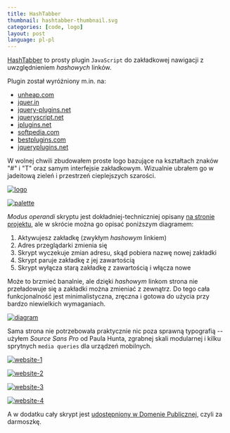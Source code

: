 ```yaml
---
title: HashTabber
thumbnail: hashtabber-thumbnail.svg
categories: [code, logo]
layout: post
language: pl-pl
---
```


[HashTabber](http://hashtabber.smutnyleszek.com) to prosty plugin `JavaScript` do zakładkowej nawigacji z uwzględnieniem *hashowych* linków.

Plugin został wyróżniony m.in. na:

- [unheap.com](http://www.unheap.com/navigation/horizontal-tabbed/hashtabber/)
- [jquer.in](http://jquer.in/javascript-frameworks-for-developing-rich-applications/hashtabber/)
- [jquery-plugins.net](http://jquery-plugins.net/hashtabber-simple-hashchange-driven-tabbed-navigation)
- [jqueryscript.net](http://www.jqueryscript.net/blog/10-New-jQuery-Plugins-You-Have-To-See.html)
- [jplugins.net](http://www.jplugins.net/hashtabber/)
- [softpedia.com](http://webscripts.softpedia.com/script/Menus-Navigation/HashTabber-83059.html)
- [bestplugins.com](http://www.bestplugins.com/articles/jquery-plugins.html/)
- [jqueryplugins.net](http://jqueryplugins.net/hashtabber-simple-javascript-hashchange-tabbed-navigation)

W wolnej chwili zbudowałem proste logo bazujące na kształtach znaków "#" i "T" oraz samym interfejsie zakładkowym. Wizualnie ubrałem go w jadeitową zieleń i przestrzeń cieplejszych szarości.

[![logo][hashtabber-01]][hashtabber-01]

[![palette][hashtabber-02]][hashtabber-02]

*Modus operandi* skryptu jest dokładniej-techniczniej opisany [na stronie projektu](http://hashtabber.smutnyleszek.com), ale w skrócie można go opisać poniższym diagramem:

1. Aktywujesz zakładkę (zwykłym *hashowym* linkiem)
2. Adres przeglądarki zmienia się
3. Skrypt wyczekuje zmian adresu, skąd pobiera nazwę nowej zakładki
4. Skrypt paruje zakładkę z jej zawartością
5. Skrypt wyłącza starą zakładkę z zawartością i włącza nowe

Może to brzmieć banalnie, ale dzięki *hashowym* linkom strona nie przeładowuje się a zakładki można zmieniać z zewnątrz. Do tego cała funkcjonalność jest minimalistyczna, zręczna i gotowa do użycia przy bardzo niewielkich wymaganiach.

[![diagram][hashtabber-03]][hashtabber-03]

Sama strona nie potrzebowała praktycznie nic poza sprawną typografią -- użyłem *Source Sans Pro* od Paula Hunta, zgrabnej skali modularnej i kilku sprytnych `media queries` dla urządzeń mobilnych.

[![website-1][hashtabber-04]][hashtabber-04]

[![website-2][hashtabber-05]][hashtabber-05]

[![website-3][hashtabber-06]][hashtabber-06]

[![website-4][hashtabber-07]][hashtabber-07]

A w dodatku cały skrypt jest [udostępniony w Domenie Publicznej](https://creativecommons.org/publicdomain/zero/1.0/), czyli za darmoszkę.

[hashtabber-01]: {{site.baseurl}}/assets/img/project/hashtabber/hashtabber-01-logo.png
[hashtabber-02]: {{site.baseurl}}/assets/img/project/hashtabber/hashtabber-02-palette.png
[hashtabber-03]: {{site.baseurl}}/assets/img/project/hashtabber/hashtabber-03-diagram.png
[hashtabber-04]: {{site.baseurl}}/assets/img/project/hashtabber/hashtabber-04-website-1.png
[hashtabber-05]: {{site.baseurl}}/assets/img/project/hashtabber/hashtabber-05-website-2.png
[hashtabber-06]: {{site.baseurl}}/assets/img/project/hashtabber/hashtabber-06-website-3.png
[hashtabber-07]: {{site.baseurl}}/assets/img/project/hashtabber/hashtabber-07-website-4.png
